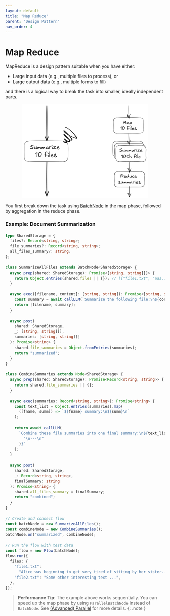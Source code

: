 ```yaml
---
layout: default
title: "Map Reduce"
parent: "Design Pattern"
nav_order: 4
---
```


# Map Reduce

MapReduce is a design pattern suitable when you have either:

- Large input data (e.g., multiple files to process), or
- Large output data (e.g., multiple forms to fill)

and there is a logical way to break the task into smaller, ideally independent parts.

<div align="center">
  <img src="https://github.com/the-pocket/.github/raw/main/assets/mapreduce.png?raw=true" width="400"/>
</div>

You first break down the task using [BatchNode](../core_abstraction/batch.md) in the map phase, followed by aggregation in the reduce phase.

### Example: Document Summarization

```typescript
type SharedStorage = {
  files?: Record<string, string>;
  file_summaries?: Record<string, string>;
  all_files_summary?: string;
};

class SummarizeAllFiles extends BatchNode<SharedStorage> {
  async prep(shared: SharedStorage): Promise<[string, string][]> {
    return Object.entries(shared.files || {}); // [["file1.txt", "aaa..."], ["file2.txt", "bbb..."], ...]
  }

  async exec([filename, content]: [string, string]): Promise<[string, string]> {
    const summary = await callLLM(`Summarize the following file:\n${content}`);
    return [filename, summary];
  }

  async post(
    shared: SharedStorage,
    _: [string, string][],
    summaries: [string, string][]
  ): Promise<string> {
    shared.file_summaries = Object.fromEntries(summaries);
    return "summarized";
  }
}

class CombineSummaries extends Node<SharedStorage> {
  async prep(shared: SharedStorage): Promise<Record<string, string>> {
    return shared.file_summaries || {};
  }

  async exec(summaries: Record<string, string>): Promise<string> {
    const text_list = Object.entries(summaries).map(
      ([fname, summ]) => `${fname} summary:\n${summ}\n`
    );

    return await callLLM(
      `Combine these file summaries into one final summary:\n${text_list.join(
        "\n---\n"
      )}`
    );
  }

  async post(
    shared: SharedStorage,
    _: Record<string, string>,
    finalSummary: string
  ): Promise<string> {
    shared.all_files_summary = finalSummary;
    return "combined";
  }
}

// Create and connect flow
const batchNode = new SummarizeAllFiles();
const combineNode = new CombineSummaries();
batchNode.on("summarized", combineNode);

// Run the flow with test data
const flow = new Flow(batchNode);
flow.run({
  files: {
    "file1.txt":
      "Alice was beginning to get very tired of sitting by her sister...",
    "file2.txt": "Some other interesting text ...",
  },
});
```

> **Performance Tip**: The example above works sequentially. You can speed up the map phase by using `ParallelBatchNode` instead of `BatchNode`. See [(Advanced) Parallel](../core_abstraction/parallel.md) for more details.
> {: .note }
